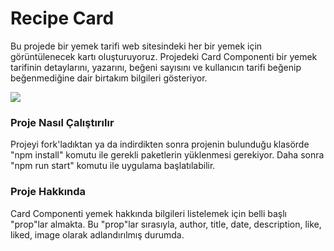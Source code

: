 # Recipe Card

Bu projede bir yemek tarifi web sitesindeki her bir yemek için görüntülenecek kartı oluşturuyoruz. Projedeki Card Componenti bir yemek tarifinin detaylarını, yazarını, beğeni sayısını ve kullanıcın tarifi beğenip beğenmediğine dair birtakım bilgileri gösteriyor.

![](https://github.com/alpercevizz/recipe-card/blob/main/recipe-app/src/assets/%C4%B0skender.jpg|alt=iskender)
### Proje Nasıl Çalıştırılır
Projeyi fork'ladıktan ya da indirdikten sonra projenin bulunduğu klasörde "npm install" komutu ile gerekli paketlerin yüklenmesi gerekiyor.
Daha sonra "npm run start" komutu ile uygulama başlatılabilir.

### Proje Hakkında
Card Componenti yemek hakkında bilgileri listelemek için belli başlı "prop"lar almakta. Bu "prop"lar sırasıyla, author, title, date, description, like, liked, image olarak adlandırılmış durumda.
